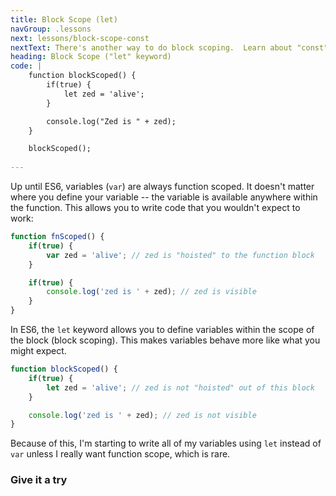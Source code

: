 ```yaml
---
title: Block Scope (let)
navGroup: .lessons
next: lessons/block-scope-const
nextText: There's another way to do block scoping.  Learn about "const" next.
heading: Block Scope ("let" keyword)
code: |
    function blockScoped() {
        if(true) {
            let zed = 'alive'; 
        }

        console.log("Zed is " + zed);
    }

    blockScoped();
    
---
```


Up until ES6, variables (`var`) are always function scoped.  It doesn't matter where you define your variable -- the variable is available anywhere within the function.  This allows you to write code that you wouldn't expect to work:

```javascript
function fnScoped() {
    if(true) {
        var zed = 'alive'; // zed is "hoisted" to the function block
    }

    if(true) {
        console.log('zed is ' + zed); // zed is visible
    }
}
```

In ES6, the `let` keyword allows you to define variables within the scope of the block (block scoping).  This makes variables behave more like what you might expect.

```javascript
function blockScoped() {
    if(true) {
        let zed = 'alive'; // zed is not "hoisted" out of this block
    }

    console.log('zed is ' + zed); // zed is not visible
}
```

Because of this, I'm starting to write all of my variables using `let` instead of `var` unless I really want function scope, which is rare.

### Give it a try
